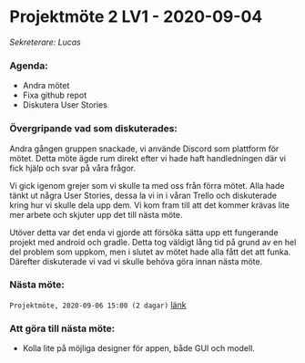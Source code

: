 # Projektmöte 2 LV1 - 2020-09-04
*Sekreterare: Lucas*

### Agenda:
- Andra mötet
- Fixa github repot
- Diskutera User Stories

### Övergripande vad som diskuterades:

Andra gången gruppen snackade, vi använde Discord som plattform för mötet. Detta möte ägde rum direkt efter vi hade haft handledningen där vi fick hjälp och svar på våra frågor.

Vi gick igenom grejer som vi skulle ta med oss från förra mötet. Alla hade tänkt ut några User Stories, dessa la vi in i våran Trello och diskuterade kring hur vi skulle dela upp dem. Vi kom fram till att det kommer krävas lite mer arbete och skjuter upp det till nästa möte.

Utöver detta var det enda vi gjorde att försöka sätta upp ett fungerande projekt med android och gradle. Detta tog väldigt lång tid på grund av en hel del problem som uppkom, men i slutet av mötet hade alla fått det att funka. Därefter diskuterade vi vad vi skulle behöva göra innan nästa möte.

### Nästa möte:
```Projektmöte, 2020-09-06 15:00 (2 dagar)``` [länk](#)

### Att göra till nästa möte:
- Kolla lite på möjliga designer för appen, både GUI och modell.
